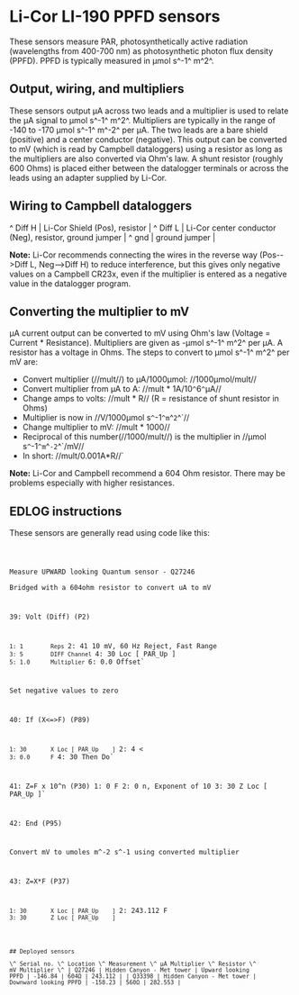# Li-Cor LI-190 PPFD sensors

These sensors measure PAR, photosynthetically active radiation
(wavelengths from 400-700 nm) as photosynthetic photon flux density
(PPFD). PPFD is typically measured in μmol s^-1^ m^2^.

## Output, wiring, and multipliers

These sensors output μA across two leads and a multiplier is used to
relate the μA signal to μmol s^-1^ m^2^. Multipliers are typically in
the range of -140 to -170 μmol s^-1^ m^-2^ per μA. The two leads are a
bare shield (positive) and a center conductor (negative). This output
can be converted to mV (which is read by Campbell dataloggers) using a
resistor as long as the multipliers are also converted via Ohm's law. A
shunt resistor (roughly 600 Ohms) is placed either between the
datalogger terminals or across the leads using an adapter supplied by
Li-Cor.

Wiring to Campbell dataloggers
------------------------------

\^ Diff H | Li-Cor Shield (Pos), resistor | \^ Diff L | Li-Cor center
conductor (Neg), resistor, ground jumper | \^ gnd | ground jumper |

 **Note:** Li-Cor recommends connecting the wires in the reverse
        way (Pos-->Diff L, Neg-->Diff H) to reduce interference,
        but this gives only negative values on a Campbell CR23x, even if
        the multiplier is entered as a negative value in the
        datalogger program.

Converting the multiplier to mV
-------------------------------

μA current output can be converted to mV using Ohm's law (Voltage =
Current \* Resistance). Multipliers are given as -μmol s^-1^ m^2^ per
μA. A resistor has a voltage in Ohms. The steps to convert to μmol s^-1^
m^2^ per mV are:

- Convert multiplier (//mult//) to μA/1000μmol: //1000μmol/mult//
- Convert multiplier from μA to A: //mult * 1A/10`^`6`^`μA//
- Change amps to volts: //mult * R// (R = resistance of shunt resistor in Ohms)
- Multiplier is now in //V/1000μmol s`^`-1`^m`^`2`^`//
- Change multiplier to mV: //mult * 1000//
- Reciprocal of this number(//1000/mult//) is the multiplier in //μmol s`^`-1`^m`^`-2`^`/mV//
- In short: //mult/0.001A*R//`

 **Note:** Li-Cor and Campbell recommend a 604 Ohm resistor.
        There may be problems especially with higher resistances.

## EDLOG instructions

These sensors are generally read using code like this:

<code>

Measure UPWARD looking Quantum sensor - Q27246\
Bridged with a 604ohm resistor to convert uA to mV

39: Volt (Diff) (P2)

`1: 1        Reps
`2: 41       10 mV, 60 Hz Reject, Fast Range
`3: 5        DIFF Channel
`4: 30       Loc [ PAR_Up    ]
`5: 1.0      Multiplier
`6: 0.0      Offset`

Set negative values to zero

40: If (X<=>F) (P89)

`1: 30       X Loc [ PAR_Up    ]
`2: 4        <
`3: 0.0      F
`4: 30       Then Do`

   41:  Z=F x 10^n (P30)
    1: 0        F
    2: 0        n, Exponent of 10
    3: 30       Z Loc [ PAR_Up    ]`

42: End (P95)

Convert mV to umoles m\^-2 s\^-1 using converted multiplier

43: Z=X\*F (P37)

`1: 30       X Loc [ PAR_Up    ]
`2: 243.112  F
`3: 30       Z Loc [ PAR_Up    ]`

~~~

## Deployed sensors

\^ Serial no. \^ Location \^ Measurement \^ μA Multiplier \^ Resistor \^
mV Multiplier \^ | Q27246 | Hidden Canyon - Met tower | Upward looking
PPFD | -146.84 | 604Ω | 243.112 | | Q33398 | Hidden Canyon - Met tower |
Downward looking PPFD | -158.23 | 560Ω | 282.553 |
